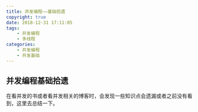 ```yaml
---
title: 并发编程——基础拾遗
copyright: true
date: 2018-12-31 17:11:05
tags:
    - 并发编程
    - 多线程
categories:
	- 并发编程
	- 并发基础
---
```


## 并发编程基础拾遗

在看并发的书或者看并发相关的博客时，会发现一些知识点会遗漏或者之前没有看到，这里去总结一下。